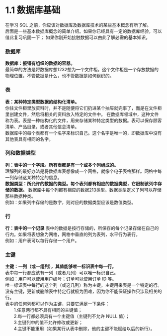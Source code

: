 # 1.1 数据库基础
在学习 SQL 之前，你应该对数据库及数据库技术的某些基本概念有所了解。    
后面是一些基本数据库概念的简单介绍。如果你已经具有一定的数据库经验，可以借此复习巩固一下；
如果你刚开始接触数据可以由此了解必需的基本知识。

### 数据库
**数据库：报错有组织的数据的容器。**   
最简单的方法是将数据库想1232想为一个文件柜。这个文件柜是一个存放数据的物理位置，不管数据是什么，也不管数据是如何组织的。

### 表
**表：某种特定类型数据的结构化清单。**    
你往文件柜里放资料时，并不是随便将它们扔进某个抽屉就完事了，而是在文件柜里创建文件，然后将相关的资料放入特定的文件中。
在数据库领域中，这种文件称为表。表是一种结构化的文件，用来存储某种特定类型的数据。表可以保存顾客清单、产品目录，或者其他信息清单。    
数据库中的每个表都有一个名字来标识自己。这个名字是唯一的，即数据库中没有其他表具有相同的名字。    

### 列和数据类型
**列：表中的一个字段。所有表都是有一个或多个列组成的。**    
理解列的最好办法是将数据库表想像成一个网格，就像个电子表格那样。网格中每一列存储这某种特定的信息。      
**数据类型：所允许的数据的类型。每个表列都有相应的数据类型，它限制该列中存储的数据。**
数据库中每个列都有相应的数据213类型。数据类型定义了列可以存储那些数据种类。    
例如：如果列中存储的是数字，则对应的数据类型应该是数值类型。

### 行
**行：表中的一个记录**
表中的数据是按行存储的，所保存的每个记录存储在自己的行内。如果将表想象为网格，网格中垂直的列为表列，水平行为表行。     
例如：用户表可以每行存储一个用户。

### 主键
**主键：一列（或一组列），其值能够唯一标识表中每一行。**   
表中每一行都应该有一列（或者几列）可以唯一标识自己。     
例如：用户可以使用用户编号；订单可以使用订单 ID 等。   
唯一标识表中每行的这个列（或这几列）称为主键。主键用来表是一个特定的行。没有主键，更新或删除表中特定行就极为困难，因为你不能保证操作只涉及相关的行。    
表中的任何列都可以作为主键，只要它满足一下条件：     
&emsp;&emsp;1.任意两行都不具有相同的主键值；     
&emsp;&emsp;2.每一行都必须具有一个主键值（主键列不允许 NULL 值）；    
&emsp;&emsp;3.主键列中的值不允许修改或更新；   	  
&emsp;&emsp;4.主键不能重用（如果某行从表中删除，他的主键不能赋给以后的新行）。